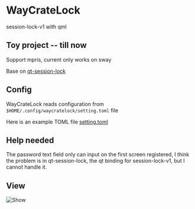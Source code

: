 # WayCrateLock

session-lock-v1 with qml

## Toy project -- till now
Support mpris, current only works on sway

Base on [qt-session-lock](https://github.com/waycrate/qt-session-lock)

## Config

WayCrateLock reads configuration from `$HOME/.config/waycratelock/setting.toml` file

Here is an example TOML file [setting.toml](https://github.com/waycratelock/blob/master/assets/config/setting.toml)

## Help needed

The password text field only can input on the first screen registered, I think the problem is in qt-session-lock, the qt binding for session-lock-v1, but I cannot handle it.

## View
![Show](images/shown.png)
